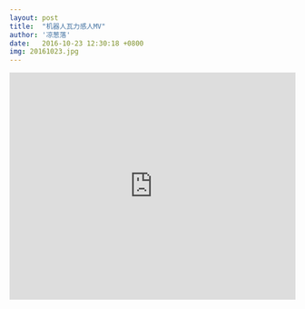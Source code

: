 ```yaml
---
layout: post
title:  "机器人瓦力感人MV"
author: '凉葱落'
date:   2016-10-23 12:30:18 +0800
img: 20161023.jpg
---
```

<style>.img{display:none;}</style>
<iframe frameborder="0" src="http://open.iqiyi.com/developer/player_js/coopPlayerIndex.html?vid=acc7752e75da52aabdd15a2944f035a5&tvId=871902209&accessToken=2.f22860a2479ad60d8da7697274de9346&appKey=3955c3425820435e86d0f4cdfe56f5e7&appId=1368&height=100%&width=100%" allowfullscreen style="width:100%;height:400px;"></iframe>